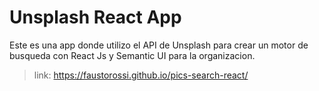 # Unsplash React App

Este es una app donde utilizo el API de Unsplash para crear un motor de busqueda con React Js y Semantic UI para la organizacion.

>link: https://faustorossi.github.io/pics-search-react/
